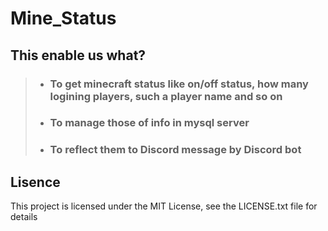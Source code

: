 # Mine_Status
## This enable us what?
>- ### To get minecraft status like on/off status, how many logining players, such a player name and so on<br>
>- ### To manage those of info in mysql server<br>
>- ### To reflect them to Discord message by Discord bot

## Lisence
This project is licensed under the MIT License, see the LICENSE.txt file for details
